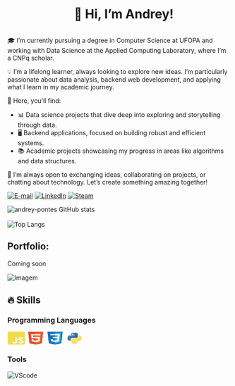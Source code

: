 <!--título-->
<div id="user-content-toc">
  <ul align="center">
    <summary><h1 style="display: inline-block">👋 Hi, I’m Andrey!</h1></summary>
</div>

<!-- Presentation -->
<p>
🎓 I’m currently pursuing a degree in Computer Science at UFOPA and working with Data Science at the Applied Computing Laboratory, where I’m a CNPq scholar. 

💡 I’m a lifelong learner, always looking to explore new ideas. I’m particularly passionate about data analysis, backend web development, and applying what I learn in my academic journey.

🌟 Here, you’ll find:
   - 📊 Data science projects that dive deep into exploring and storytelling through data.
   - 🖥️ Backend applications, focused on building robust and efficient systems.
   - 📚 Academic projects showcasing my progress in areas like algorithms and data structures.

💬 I’m always open to exchanging ideas, collaborating on projects, or chatting about technology. Let’s create something amazing together!
</p>
<!-- [Applied Computing Laboratory](http://laca-ufopa.com.br/) -->

<!--[![spotify-github-profile](https://spotify-github-profile.vercel.app/api/view?uid=andrey_.&cover_image=true&theme=novatorem&show_offline=false&background_color=121212&interchange=false&bar_color=53b14f&bar_color_cover=false)](https://github.com/kittinan/spotify-github-profile)-->

<!-- Links -->
[![E-mail](https://img.shields.io/badge/Gmail-D14836?style=for-the-badge&logo=gmail&logoColor=white)](#)
[![LinkedIn](https://img.shields.io/badge/LinkedIn-0077B5?style=for-the-badge&logo=linkedin&logoColor=white)](https://www.linkedin.com/in/andrey-pontes/)
[![Steam](https://img.shields.io/badge/Steam-000000?style=for-the-badge&logo=steam&logoColor=white)](https://steamcommunity.com/id/hiroxp/)


<!-- GithubStats -->
![andrey-pontes GitHub stats](https://github-readme-stats.vercel.app/api?username=andrey-pontes&show_icons=true&theme=tokyonight)
<br><br>
![Top Langs](https://github-readme-stats.vercel.app/api/top-langs/?username=andrey-pontes&layout=compact&show_icons=true&theme=tokyonight)

<!-- Portfolio -->
## Portfolio:
Coming soon

<!-- GIF -->
<p align="left">
  <img align="center" src="https://gifdb.com/images/high/pixel-art-super-mario-computer-amwdq1xi8bgz0omx.webp" alt="Imagem">
</p>

## 🔥 Skills
<!-- Skills: Programming Languages -->
  <div style="flex-basis: 48%;">
    <h3>Programming Languages</h3>
    <img align="center" alt="Js" height="30" width="40" src="https://raw.githubusercontent.com/devicons/devicon/master/icons/javascript/javascript-plain.svg">
    <img align="center" alt="HTML" height="30" width="40" src="https://raw.githubusercontent.com/devicons/devicon/master/icons/html5/html5-original.svg">
    <img align="center" alt="CSS" height="30" width="40" src="https://raw.githubusercontent.com/devicons/devicon/master/icons/css3/css3-original.svg">
    <img align="center" alt="Python" height="30" width="40" src="https://raw.githubusercontent.com/devicons/devicon/master/icons/python/python-original.svg">
  </div>
  
  <!-- Skills: Tools & Frameworks -->
  <div style="flex-basis: 48%;">
    <h3>Tools</h3>
    <img align="center" alt="VScode" height="30" width="40" src="https://cdn.jsdelivr.net/gh/devicons/devicon/icons/vscode/vscode-original.svg">
  </div>
